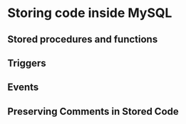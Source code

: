# Storing code inside MySQL

## Stored procedures and functions

## Triggers

## Events

## Preserving Comments in Stored Code